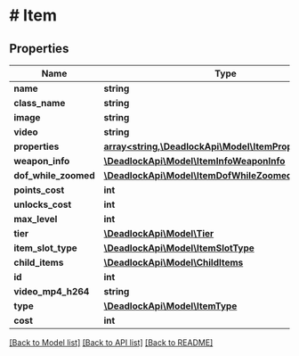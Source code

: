 # # Item

## Properties

Name | Type | Description | Notes
------------ | ------------- | ------------- | -------------
**name** | **string** |  | [optional]
**class_name** | **string** |  |
**image** | **string** |  | [optional]
**video** | **string** |  | [optional]
**properties** | [**array<string,\DeadlockApi\Model\ItemPropertiesValue>**](ItemPropertiesValue.md) |  | [optional]
**weapon_info** | [**\DeadlockApi\Model\ItemInfoWeaponInfo**](ItemInfoWeaponInfo.md) |  | [optional]
**dof_while_zoomed** | [**\DeadlockApi\Model\ItemDofWhileZoomed**](ItemDofWhileZoomed.md) |  | [optional]
**points_cost** | **int** |  | [optional]
**unlocks_cost** | **int** |  | [optional]
**max_level** | **int** |  | [optional]
**tier** | [**\DeadlockApi\Model\Tier**](Tier.md) |  | [optional]
**item_slot_type** | [**\DeadlockApi\Model\ItemSlotType**](ItemSlotType.md) |  | [optional]
**child_items** | [**\DeadlockApi\Model\ChildItems**](ChildItems.md) |  | [optional]
**id** | **int** |  | [readonly]
**video_mp4_h264** | **string** |  |
**type** | [**\DeadlockApi\Model\ItemType**](ItemType.md) |  |
**cost** | **int** |  |

[[Back to Model list]](../../README.md#models) [[Back to API list]](../../README.md#endpoints) [[Back to README]](../../README.md)
